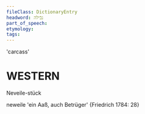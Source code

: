 ```yaml
---
fileClass: DictionaryEntry
headword: נבֿילה
part_of_speech: 
etymology: 
tags: 
---
```

'carcass'

WESTERN
========

Neveile-stück 

neweile 'ein Aaß, auch Betrüger' {Friedrich 1784: 28}